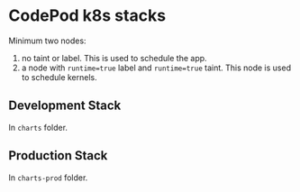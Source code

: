 # CodePod k8s stacks

Minimum two nodes:

1. no taint or label. This is used to schedule the app.
2. a node with `runtime=true` label and `runtime=true` taint. This node is used to schedule kernels.

## Development Stack

In `charts` folder.

## Production Stack

In `charts-prod` folder.
